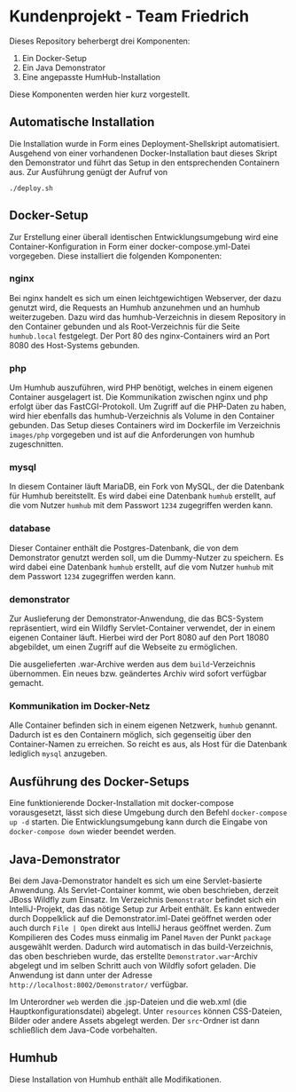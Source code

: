 # Kundenprojekt - Team Friedrich

Dieses Repository beherbergt drei Komponenten:

1. Ein Docker-Setup
2. Ein Java Demonstrator
3. Eine angepasste HumHub-Installation

Diese Komponenten werden hier kurz vorgestellt.

## Automatische Installation

Die Installation wurde in Form eines Deployment-Shellskript automatisiert.
Ausgehend von einer vorhandenen Docker-Installation baut dieses Skript den Demonstrator und führt das Setup in den entsprechenden Containern aus.
Zur Ausführung genügt der Aufruf von

```
./deploy.sh
```

## Docker-Setup

Zur Erstellung einer überall identischen Entwicklungsumgebung wird eine Container-Konfiguration in Form einer docker-compose.yml-Datei vorgegeben.
Diese installiert die folgenden Komponenten:

### nginx
Bei nginx handelt es sich um einen leichtgewichtigen Webserver, der dazu genutzt wird, die Requests an Humhub anzunehmen und an humhub weiterzugeben.
Dazu wird das humhub-Verzeichnis in diesem Repository in den Container gebunden und als Root-Verzeichnis für die Seite `humhub.local` festgelegt. Der Port 80 des nginx-Containers wird an Port 8080 des Host-Systems gebunden.

### php
Um Humhub auszuführen, wird PHP benötigt, welches in einem eigenen Container ausgelagert ist.
Die Kommunikation zwischen nginx und php erfolgt über das FastCGI-Protokoll.
Um Zugriff auf die PHP-Daten zu haben, wird hier ebenfalls das humhub-Verzeichnis als Volume in den Container gebunden.
Das Setup dieses Containers wird im Dockerfile im Verzeichnis `images/php` vorgegeben und ist auf die Anforderungen von humhub zugeschnitten.

### mysql
In diesem Container läuft MariaDB, ein Fork von MySQL, der die Datenbank für Humhub bereitstellt. Es wird dabei eine Datenbank `humhub` erstellt, auf die vom Nutzer `humhub` mit dem Passwort `1234` zugegriffen werden kann.

### database
Dieser Container enthält die Postgres-Datenbank, die von dem Demonstrator genutzt werden soll, um die Dummy-Nutzer zu speichern.
Es wird dabei eine Datenbank `humhub` erstellt, auf die vom Nutzer `humhub` mit dem Passwort `1234` zugegriffen werden kann.

### demonstrator
Zur Auslieferung der Demonstrator-Anwendung, die das BCS-System repräsentiert, wird ein Wildfly Servlet-Container verwendet, der in einem eigenen Container läuft. Hierbei wird der Port 8080 auf den Port 18080 abgebildet, um einen Zugriff auf die Webseite zu ermöglichen.

Die ausgelieferten .war-Archive werden aus dem `build`-Verzeichnis übernommen. Ein neues bzw. geändertes Archiv wird sofort verfügbar gemacht.

### Kommunikation im Docker-Netz
Alle Container befinden sich in einem eigenen Netzwerk, `humhub` genannt. Dadurch ist es den Containern möglich, sich gegenseitig über den Container-Namen zu erreichen. So reicht es aus, als Host für die Datenbank lediglich `mysql` anzugeben.

## Ausführung des Docker-Setups
Eine funktionierende Docker-Installation mit docker-compose vorausgesetzt, lässt sich diese Umgebung durch den Befehl `docker-compose up -d` starten. Die Entwicklungsumgebung kann durch die Eingabe von `docker-compose down` wieder beendet werden.

## Java-Demonstrator
Bei dem Java-Demonstrator handelt es sich um eine Servlet-basierte Anwendung.
Als Servlet-Container kommt, wie oben beschrieben, derzeit JBoss Wildfly zum Einsatz.
Im Verzeichnis `Demonstrator` befindet sich ein IntelliJ-Projekt, das das nötige Setup zur Arbeit enthält.
Es kann entweder durch Doppelklick auf die Demonstrator.iml-Datei geöffnet werden oder auch durch `File | Open` direkt aus IntelliJ heraus geöffnet werden.
Zum Kompilieren des Codes muss einmalig im Panel `Maven` der Punkt `package` ausgewählt werden.
Dadurch wird automatisch in das build-Verzeichnis, das oben beschrieben wurde, das erstellte `Demonstrator.war`-Archiv abgelegt und im selben Schritt auch von Wildfly sofort geladen.
Die Anwendung ist dann unter der Adresse `http://localhost:8002/Demonstrator/` verfügbar.

Im Unterordner `web` werden die .jsp-Dateien und die web.xml (die Hauptkonfigurationsdatei) abgelegt. Unter `resources` können CSS-Dateien, Bilder oder andere Assets abgelegt werden. Der `src`-Ordner ist dann schließlich dem Java-Code vorbehalten.

## Humhub
Diese Installation von Humhub enthält alle Modifikationen.